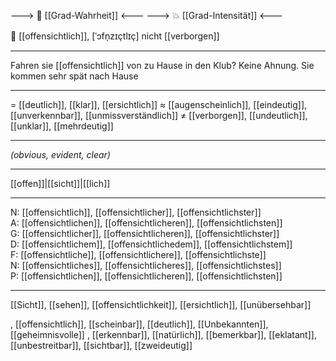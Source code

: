 ---> 🧩 [[Grad-Wahrheit]] <---
---> 💥 [[Grad-Intensität]] <---

🧐 [[offensichtlich]], [ˈɔfn̩zɪçtlɪç]
nicht [[verborgen]]

---
Fahren sie [[offensichtlich]] von zu Hause in den Klub? Keine Ahnung. Sie kommen sehr spät nach Hause 

---
= [[deutlich]], [[klar]], [[ersichtlich]]
≈ [[augenscheinlich]], [[eindeutig]], [[unverkennbar]], [[unmissverständlich]]
≠ [[verborgen]], [[undeutlich]], [[unklar]], [[mehrdeutig]]

---
*(obvious, evident, clear)*

---
[[offen]]|[[sicht]]|[[lich]]

---
N: [[offensichtlich]], [[offensichtlicher]], [[offensichtlichster]]  
A: [[offensichtlichen]], [[offensichtlicheren]], [[offensichtlichsten]]  
G: [[offensichtlicher]], [[offensichtlicheren]], [[offensichtlichster]]  
D: [[offensichtlichem]], [[offensichtlichedem]], [[offensichtlichstem]]  
F: [[offensichtliche]], [[offensichtlichere]], [[offensichtlichste]]  
N: [[offensichtliches]], [[offensichtlicheres]], [[offensichtlichstes]]  
P: [[offensichtlichen]], [[offensichtlicheren]], [[offensichtlichsten]]  

---
[[Sicht]], [[sehen]], [[offensichtlichkeit]], [[ersichtlich]], [[unübersehbar]]

, [[offensichtlich]], [[scheinbar]], [[deutlich]], [[Unbekannten]], [[geheimnisvolle]]
, [[erkennbar]], [[natürlich]], [[bemerkbar]], [[eklatant]], [[unbestreitbar]], [[sichtbar]], [[zweideutig]]